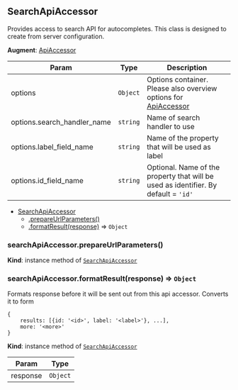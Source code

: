 <a name="module_SearchApiAccessor"></a>
## SearchApiAccessor
Provides access to search API for autocompletes.
This class is designed to create from server configuration.

**Augment**: [ApiAccessor](./api-accessor.md)  

| Param | Type | Description |
| --- | --- | --- |
| options | <code>Object</code> | Options container. Please also overview options for [ApiAccessor](./api-accessor.md) |
| options.search_handler_name | <code>string</code> | Name of search handler to use |
| options.label_field_name | <code>string</code> | Name of the property that will be used as label |
| options.id_field_name | <code>string</code> | Optional. Name of the property that will be used as identifier.                                       By default = `'id'` |


* [SearchApiAccessor](#module_SearchApiAccessor)
  * [.prepareUrlParameters()](#module_SearchApiAccessor#prepareUrlParameters)
  * [.formatResult(response)](#module_SearchApiAccessor#formatResult) ⇒ <code>Object</code>

<a name="module_SearchApiAccessor#prepareUrlParameters"></a>
### searchApiAccessor.prepareUrlParameters()
**Kind**: instance method of <code>[SearchApiAccessor](#module_SearchApiAccessor)</code>  
<a name="module_SearchApiAccessor#formatResult"></a>
### searchApiAccessor.formatResult(response) ⇒ <code>Object</code>
Formats response before it will be sent out from this api accessor.
Converts it to form
``` javascipt
{
    results: [{id: '<id>', label: '<label>'}, ...],
    more: '<more>'
}
```

**Kind**: instance method of <code>[SearchApiAccessor](#module_SearchApiAccessor)</code>  

| Param | Type |
| --- | --- |
| response | <code>Object</code> | 

